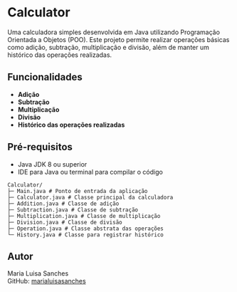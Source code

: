 # Calculator

Uma calculadora simples desenvolvida em Java utilizando Programação Orientada a Objetos (POO). Este projeto permite realizar operações básicas como adição, subtração, multiplicação e divisão, além de manter um histórico das operações realizadas.

## Funcionalidades
- **Adição**
- **Subtração**
- **Multiplicação**
- **Divisão**
- **Histórico das operações realizadas**

## Pré-requisitos
- Java JDK 8 ou superior
- IDE para Java ou terminal para compilar o código

```text
Calculator/
├─ Main.java # Ponto de entrada da aplicação
├─ Calculator.java # Classe principal da calculadora
├─ Addition.java # Classe de adição
├─ Subtraction.java # Classe de subtração
├─ Multiplication.java # Classe de multiplicação
├─ Division.java # Classe de divisão
├─ Operation.java # Classe abstrata das operações
└─ History.java # Classe para registrar histórico
```



## Autor
Maria Luisa Sanches  
GitHub: [marialuisasanches](https://github.com/marialuisasanches)
